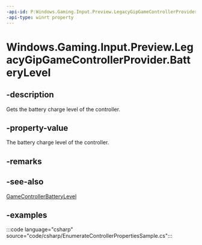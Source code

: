 ```yaml
---
-api-id: P:Windows.Gaming.Input.Preview.LegacyGipGameControllerProvider.BatteryLevel
-api-type: winrt property
---
```


# Windows.Gaming.Input.Preview.LegacyGipGameControllerProvider.BatteryLevel

<!--
public Windows.Gaming.Input.Preview.GameControllerBatteryLevel BatteryLevel { get; }
-->

## -description

Gets the battery charge level of the controller.

## -property-value

The battery charge level of the controller.

## -remarks

## -see-also

[GameControllerBatteryLevel](gamecontrollerbatterylevel.md)

## -examples

:::code language="csharp" source="code/csharp/EnumerateControllerPropertiesSample.cs":::
